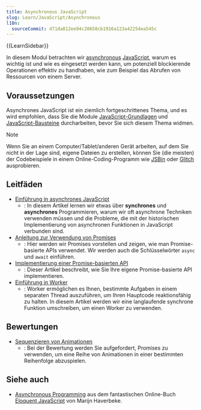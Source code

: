```yaml
---
title: Asynchronous JavaScript
slug: Learn/JavaScript/Asynchronous
l10n:
  sourceCommit: d71da812ee94c20658cb1916a123a42254ea545c
---
```


{{LearnSidebar}}

In diesem Modul betrachten wir [asynchronous](/de/docs/Glossary/asynchronous) [JavaScript](/de/docs/Glossary/JavaScript), warum es wichtig ist und wie es eingesetzt werden kann, um potenziell blockierende Operationen effektiv zu handhaben, wie zum Beispiel das Abrufen von Ressourcen von einem Server.

## Voraussetzungen

Asynchrones JavaScript ist ein ziemlich fortgeschrittenes Thema, und es wird empfohlen, dass Sie die Module [JavaScript-Grundlagen](/de/docs/Learn/JavaScript/First_steps) und [JavaScript-Bausteine](/de/docs/Learn/JavaScript/Building_blocks) durcharbeiten, bevor Sie sich diesem Thema widmen.

> [!NOTE]
> Wenn Sie an einem Computer/Tablet/anderen Gerät arbeiten, auf dem Sie nicht in der Lage sind, eigene Dateien zu erstellen, können Sie (die meisten) der Codebeispiele in einem Online-Coding-Programm wie [JSBin](https://jsbin.com/) oder [Glitch](https://glitch.com/) ausprobieren.

## Leitfäden

- [Einführung in asynchrones JavaScript](/de/docs/Learn/JavaScript/Asynchronous/Introducing)
  - : In diesem Artikel lernen wir etwas über **synchrones** und **asynchrones** Programmieren, warum wir oft asynchrone Techniken verwenden müssen und die Probleme, die mit der historischen Implementierung von asynchronen Funktionen in JavaScript verbunden sind.
- [Anleitung zur Verwendung von Promises](/de/docs/Learn/JavaScript/Asynchronous/Promises)
  - : Hier werden wir Promises vorstellen und zeigen, wie man Promise-basierte APIs verwendet. Wir werden auch die Schlüsselwörter `async` und `await` einführen.
- [Implementierung einer Promise-basierten API](/de/docs/Learn/JavaScript/Asynchronous/Implementing_a_promise-based_API)
  - : Dieser Artikel beschreibt, wie Sie Ihre eigene Promise-basierte API implementieren.
- [Einführung in Worker](/de/docs/Learn/JavaScript/Asynchronous/Introducing_workers)
  - : Worker ermöglichen es Ihnen, bestimmte Aufgaben in einem separaten Thread auszuführen, um Ihren Hauptcode reaktionsfähig zu halten. In diesem Artikel werden wir eine langlaufende synchrone Funktion umschreiben, um einen Worker zu verwenden.

## Bewertungen

- [Sequenzieren von Animationen](/de/docs/Learn/JavaScript/Asynchronous/Sequencing_animations)
  - : Bei der Bewertung werden Sie aufgefordert, Promises zu verwenden, um eine Reihe von Animationen in einer bestimmten Reihenfolge abzuspielen.

## Siehe auch

- [Asynchronous Programming](https://eloquentjavascript.net/11_async.html) aus dem fantastischen Online-Buch [Eloquent JavaScript](https://eloquentjavascript.net/) von Marijn Haverbeke.
